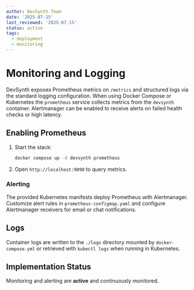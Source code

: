 ```yaml
---
author: DevSynth Team
date: '2025-07-15'
last_reviewed: '2025-07-15'
status: active
tags:
  - deployment
  - monitoring
---
```


# Monitoring and Logging

DevSynth exposes Prometheus metrics on `/metrics` and structured logs via the standard logging configuration. When using Docker Compose or Kubernetes the `prometheus` service collects metrics from the `devsynth` container. Alertmanager can be enabled to receive alerts on failed health checks or high latency.

## Enabling Prometheus

1. Start the stack:
   ```bash
   docker compose up -d devsynth prometheus
   ```
2. Open `http://localhost:9090` to query metrics.

### Alerting

The provided Kubernetes manifests deploy Prometheus with Alertmanager. Customize alert rules in `prometheus-configmap.yaml` and configure Alertmanager receivers for email or chat notifications.

## Logs

Container logs are written to the `./logs` directory mounted by `docker-compose.yml` or retrieved with `kubectl logs` when running in Kubernetes.
## Implementation Status

Monitoring and alerting are **active** and continuously monitored.
